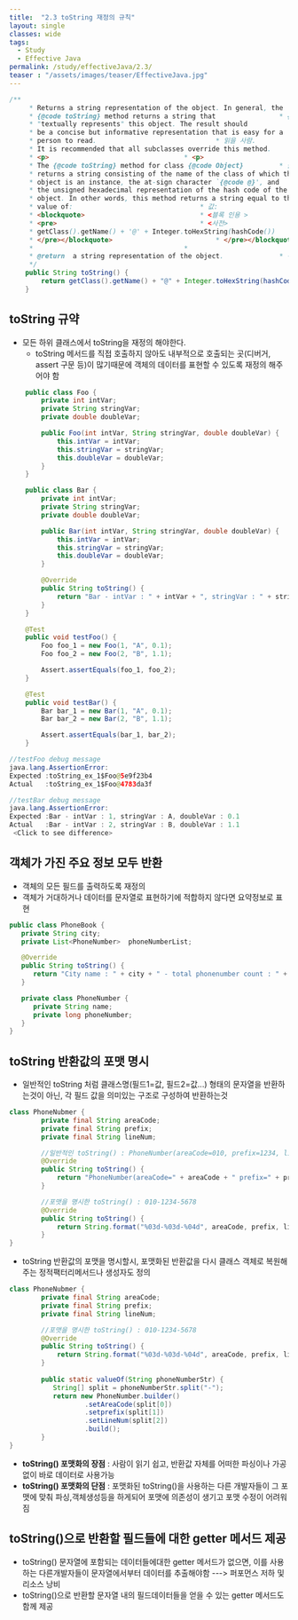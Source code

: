 ```yaml
---
title:  "2.3 toString 재정의 규칙"
layout: single
classes: wide
tags:
  - Study
  - Effective Java
permalink: /study/effectiveJava/2.3/
teaser : "/assets/images/teaser/EffectiveJava.jpg"
---
```

```java
/**
     * Returns a string representation of the object. In general, the		* 객체의 문자열 표현을 반환한다. 일반적으로는, 이																
     * {@code toString} method returns a string that				* {@code toString} 메서드는 다음 문자열을 반환함												
     * "textually represents" this object. The result should			* 이 개체를 "텍스트적으로 나타냄". 결과는 다음과 같다.														
     * be a concise but informative representation that is easy for a		* 간결하지만 유익한 표현으로 쉽게 사용할 수 있다.																
     * person to read.								* 읽을 사람.				
     * It is recommended that all subclasses override this method.		* 모든 하위 클래스는 이 메소드를 재정의하는 것이 좋다.															
     * <p>									* <p>	
     * The {@code toString} method for class {@code Object}			* 클래스 {@code Object}에 대한 {@code toString} 방법													
     * returns a string consisting of the name of the class of which the	*는 다음과 같은 클래스의 이름으로 구성된 문자열을 반환한다.																	
     * object is an instance, the at-sign character `{@code @}', and		* 개체는 인스턴스로, at-sign 문자 "{@code @}" 및																
     * the unsigned hexadecimal representation of the hash code of the		* 의 해시 코드에 대한 서명되지 않은 16진수 표현																
     * object. In other words, this method returns a string equal to the	* 대상. 즉, 이 방법은 다음과 같은 문자열을 반환한다.																	
     * value of:								* 값:			
     * <blockquote>								* <블록 인용 >			
     * <pre>									* <사전>		
     * getClass().getName() + '@' + Integer.toHexString(hashCode())		* getClass() + '@' + Integer.toHexString(hashCode())															
     * </pre></blockquote>							* </pre></blockquote>					
     *										*
     * @return  a string representation of the object.				* 객체의 문자열 표현을 반환하십시오.												
     */																		*/
    public String toString() {
        return getClass().getName() + "@" + Integer.toHexString(hashCode());
    }
```
## toString 규약
* 모든 하위 클래스에서 toString을 재정의 해야한다.
	* toString 메서드를 직접 호출하지 않아도 내부적으로 호출되는 곳(디버거, assert 구문 등)이 많기때문에 객체의 데이터를 표현할 수 있도록 재정의 해주어야 함

```java
	public class Foo {
		private int intVar;
		private String stringVar;
		private double doubleVar;

		public Foo(int intVar, String stringVar, double doubleVar) {
			this.intVar = intVar;
			this.stringVar = stringVar;
			this.doubleVar = doubleVar;
		}
	}

	public class Bar {
		private int intVar;
		private String stringVar;
		private double doubleVar;

		public Bar(int intVar, String stringVar, double doubleVar) {
			this.intVar = intVar;
			this.stringVar = stringVar;
			this.doubleVar = doubleVar;
		}

		@Override
		public String toString() {
			return "Bar - intVar : " + intVar + ", stringVar : " + stringVar + ", doubleVar : " + doubleVar;
		}
	}

	@Test
	public void testFoo() {
		Foo foo_1 = new Foo(1, "A", 0.1);
		Foo foo_2 = new Foo(2, "B", 1.1);

		Assert.assertEquals(foo_1, foo_2);
	}

	@Test
	public void testBar() {
		Bar bar_1 = new Bar(1, "A", 0.1);
		Bar bar_2 = new Bar(2, "B", 1.1);

		Assert.assertEquals(bar_1, bar_2);
	}
```
```java
//testFoo debug message
java.lang.AssertionError: 
Expected :toString_ex_1$Foo@5e9f23b4
Actual   :toString_ex_1$Foo@4783da3f

//testBar debug message
java.lang.AssertionError: 
Expected :Bar - intVar : 1, stringVar : A, doubleVar : 0.1
Actual   :Bar - intVar : 2, stringVar : B, doubleVar : 1.1
 <Click to see difference>
```

## 객체가 가진 주요 정보 모두 반환
* 객체의 모든 필드를 출력하도록 재정의
* 객체가 거대하거나 데이터를 문자열로 표현하기에 적합하지 않다면 요약정보로 표현

```java
public class PhoneBook {
   private String city;
   private List<PhoneNumber>  phoneNumberList;

   @Override
   public String toString() {
      return "City name : " + city + " - total phonenumber count : " + phoneNumberList.size();
   }

   private class PhoneNumber {
      private String name;
      private long phoneNumber;
   }
}
```

## toString 반환값의 포맷 명시
* 일반적인 toString 처럼 클래스명(필드1=값, 필드2=값...)  형태의 문자열을 반환하는것이 아닌, 각 필드 값을 의미있는 구조로 구성하여 반환하는것

```java
class PhoneNubmer {
        private final String areaCode;
        private final String prefix;
        private final String lineNum;

		//일반적인 toString() : PhoneNumber(areaCode=010, prefix=1234, lineNum=5678)
        @Override
        public String toString() {
            return "PhoneNumber(areaCode=" + areaCode + " prefix=" + prefix + " lineNum=" + lineNum);
        }

		//포맷을 명시한 toString() : 010-1234-5678
        @Override
        public String toString() {
            return String.format("%03d-%03d-%04d", areaCode, prefix, lineNum);
        }
}
```
* toString 반환값의 포맷을 명시할시, 포맷화된 반환값을 다시 클래스 객체로 복원해주는 정적팩터리메서드나 생성자도 정의

```java
class PhoneNubmer {
        private final String areaCode;
        private final String prefix;
        private final String lineNum;

		//포맷을 명시한 toString() : 010-1234-5678
        @Override
        public String toString() {
            return String.format("%03d-%03d-%04d", areaCode, prefix, lineNum);
        }
        
        public static valueOf(String phoneNumberStr) {
           String[] split = phoneNumberStr.split("-");
           return new PhoneNumber.builder()
		           .setAreaCode(split[0])
		           .setprefix(split[1])
		           .setLineNum(split[2])
		           .build();
        }
}
```

* **toString() 포맷화의 장점** :  사람이 읽기 쉽고, 반환값 자체를 어떠한 파싱이나 가공 없이 바로 데이터로 사용가능
* **toString() 포맷화의 단점** : 포맷화된 toString()을 사용하는 다른 개발자들이 그 포맷에 맞춰 파싱,객체생성등을 하게되어 포맷에 의존성이 생기고 포맷 수정이 어려워짐

## toString()으로 반환할 필드들에 대한 getter 메서드 제공
* toString() 문자열에 포함되는 데이터들에대한 getter 메서드가 없으면, 이를 사용하는 다른개발자들이 문자열에서부터 데이터를 추출해야함
---> 퍼포먼스 저하 및 리소스 낭비
* toString()으로 반환할 문자열 내의 필드데이터들을 얻을 수 있는 getter 메서드도 함께 제공
